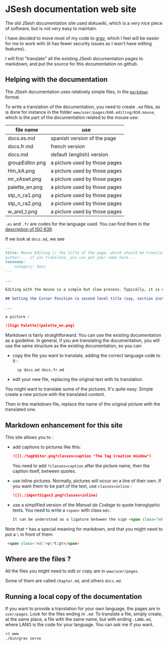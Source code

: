# JSesh documentation web site

The old JSesh documentation site used dokuwiki, which is a very nice piece of software, but is not very easy to maintain.

I have decided to move most of my code to [grav](https://getgrav.org/), which I feel will be easier for me to work with (it has fewer security issues as I won't have editing features).

I will first "translate" all the existing JSesh documentation pages to markdown, and put the source for this documentation on github.

## Helping with the documentation

The JSesh documentation uses relatively simple files, in the [`markdown`](https://learn.getgrav.org/17/content/markdown) format.

To write a translation of the documentation, you need to create `.md` files, as is done for instance in the folder  `www/user/pages/040.editing/010.mouse`, which is the part of the documentation related to the mouse use:

| file name       | use                           |
| --------------- | ----------------------------- |
| docs.es.md      | spanish version of the page   |
| docs.fr.md      | french version                |
| docs.md         | default (english) version     |
| groupEditor.png | a picture used by those pages |
| Hm_kA.png       | a picture used by those pages |
| mr_xAswt.png    | a picture used by those pages |
| palette_en.png  | a picture used by those pages |
| stp_n_ra1.png   | a picture used by those pages |
| stp_n_ra2.png   | a picture used by those pages |
| w_and_t.png     | a picture used by those pages |


`.es` and `.fr` are codes for the language used. You can find them in the [description of ISO 639](https://en.wikipedia.org/wiki/List_of_ISO_639_language_codes).


If we look at `docs.md`, we see 

~~~markdown
---
title: Mouse Editing // the title of the page, which should be translated
author:... if you translate, you can put your name here...
taxonomy:
    category: docs
---

...

Editing with the mouse is a simple but slow process. Typically, it is combined with other editing methods.

## Setting the Cursor Position (a second level title (say, section instead of chapter))

...

a picture :

![Sign Palette](palette_en.png)


~~~

Markdown is fairly straightforward. You can use the existing documentation as a guideline. In general, if you are translating the documentation, you will use the same structure as the existing documentation, so you can:

- copy the file you want to translate, adding the correct language code to it :
  ~~~
    cp docs.md docs.fr.md
  ~~~

- edit your new file, replacing the original text with its translation.

You might want to translate some of the pictures. It's quite easy. Simple create a new picture with the translated content.

Then in the markdown file, replace the name of the original picture with the translated one.


## Markdown enhancement for this site

This site allows you to :

- add captions to pictures like this:
  ~~~markdown
  ![](./tagEditor.png?classes=caption "The Tag Creation Window")
  ~~~

  You need to add `?classes=caption` after the picture name, then the caption itself, between quotes.

- use inline pictures. Normally, pictures will occur on a line of their own. If you want them to be part of the text, use `classes=inline` : 

  ~~~markdown
  ![](./importSigns3.png?classes=inline)
  ~~~

- use a simplified version of the *Manuel de Codage* to quote hieroglyphic texts. You need to write a `<span>` with class `mdc`:

  ~~~markdown
  It can be understood as a ligature between the sign <span class="mdc">F20</span> and the group <span class="mdc">xAst:xAst:xAst</span>.
  ~~~

Note that `*` has a special meaning for markdown, and that you might need to put a `\` in front of them:

~~~markdown
 <span class='mdc'>p\*t:pt</span>
~~~


## Where are the files ?

All the files you might need to edit or copy are in `www/user/pages`.

Some of them are called `chapter.md`, and others `docs.md`.

## Running a local copy of the documentation

If you want to provide a translation for your own language, the pages are in `user/pages`. Look for the files ending in `.md`. To translate a file, simply create, at the same place, a file with the same name, but with ending `.LANG.md`, where LANG is the code for your language. You can ask me if you want.


~~~bash
cd www
./bin/grav serve
~~~

